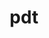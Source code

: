 ---
title: "pdt"
layout: cache
categories: [package, v0.18]
meta: {"versions": ["3.25.1"], "compilers": ["gcc@7.5.0"]}
spec_files: 
 - spec-0.json
spec_names:
 - 'pdt@3.25.1%gcc@7.5.0~pic arch=linux-ubuntu18.04-x86_64'
---